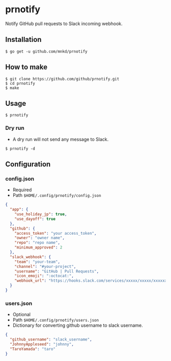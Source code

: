 # prnotify
Notify GitHub pull requests to Slack incoming webhook.

## Installation
```
$ go get -u github.com/mnkd/prnotify
```

## How to make
```
$ git clone https://github.com/github/prnotify.git
$ cd prnotify
$ make
```

## Usage
```
$ prnotify
```

### Dry run
* A dry run will not send any message to Slack.

```
$ prnotify -d
```

## Configuration

### config.json
* Required
* Path `$HOME/.config/prnotify/config.json`

```json
{
  "app": {
    "use_holiday_jp": true,
    "use_dayoff": true
  },
  "github": {
    "access_token": "your access_token",
    "owner": "owner name",
    "repo": "repo name",
    "minimum_approved": 2
  },
  "slack_webhook": {
    "team": "your-team",
    "channel": "#your-project",
    "username": "GitHub | Pull Requests",
    "icon_emoji": ":octocat:",
    "webhook_url": "https://hooks.slack.com/services/xxxxx/xxxxx/xxxxxx"
  }
}
```

### users.json
* Optional
* Path `$HOME/.config/prnotify/users.json`
* Dictionary for converting github username to slack username.

```json
{
  "github_username": "slack_username",
  "JohnnyAppleseed": "johnny",
  "TaroYamada": "taro"
}
```
